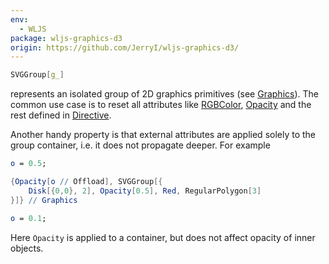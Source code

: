 ```yaml
---
env:
  - WLJS
package: wljs-graphics-d3
origin: https://github.com/JerryI/wljs-graphics-d3/
---
```

```mathematica
SVGGroup[g_]
```

represents an isolated group of 2D graphics primitives (see [Graphics](frontend/Reference/Graphics/Graphics.md)). The common use case is to reset all attributes like [RGBColor](frontend/Reference/Graphics/RGBColor.md), [Opacity](frontend/Reference/Graphics/Opacity.md) and the rest defined in [Directive](frontend/Reference/Graphics/Directive.md).

Another handy property is that external attributes are applied solely to the group container, i.e. it does not propagate deeper. For example

```mathematica
o = 0.5;

{Opacity[o // Offload], SVGGroup[{
	Disk[{0,0}, 2], Opacity[0.5], Red, RegularPolygon[3]
}]} // Graphics
```

```mathematica
o = 0.1;
```

Here `Opacity` is applied to a container, but does not affect opacity of inner objects.